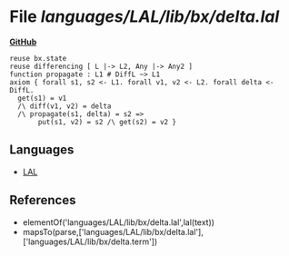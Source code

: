 # File _languages/LAL/lib/bx/delta.lal_
**[GitHub](https://github.com/softlang/yas/blob/master/languages/LAL/lib/bx/delta.lal)**
```
reuse bx.state
reuse differencing [ L |-> L2, Any |-> Any2 ]
function propagate : L1 # DiffL ~> L1
axiom { forall s1, s2 <- L1. forall v1, v2 <- L2. forall delta <- DiffL.
  get(s1) = v1
  /\ diff(v1, v2) = delta
  /\ propagate(s1, delta) = s2 =>
       put(s1, v2) = s2 /\ get(s2) = v2 }
```

## Languages
* [LAL](../languages/LAL.md)

## References
* elementOf('languages/LAL/lib/bx/delta.lal',lal(text))
* mapsTo(parse,['languages/LAL/lib/bx/delta.lal'],['languages/LAL/lib/bx/delta.term'])
